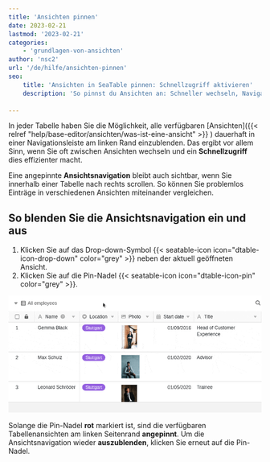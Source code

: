 ```yaml
---
title: 'Ansichten pinnen'
date: 2023-02-21
lastmod: '2023-02-21'
categories:
    - 'grundlagen-von-ansichten'
author: 'nsc2'
url: '/de/hilfe/ansichten-pinnen'
seo:
    title: 'Ansichten in SeaTable pinnen: Schnellzugriff aktivieren'
    description: 'So pinnst du Ansichten an: Schneller wechseln, Navigation dauerhaft einblenden, Vergleich und Effizienz in Deutsch, Englisch, Spanisch, Französisch, Portugiesisch, Russisch.'

---
```


In jeder Tabelle haben Sie die Möglichkeit, alle verfügbaren [Ansichten]({{< relref "help/base-editor/ansichten/was-ist-eine-ansicht" >}}
) dauerhaft in einer Navigationsleiste am linken Rand einzublenden. Das ergibt vor allem Sinn, wenn Sie oft zwischen Ansichten wechseln und ein **Schnellzugriff** dies effizienter macht.

Eine angepinnte **Ansichtsnavigation** bleibt auch sichtbar, wenn Sie innerhalb einer Tabelle nach rechts scrollen. So können Sie problemlos Einträge in verschiedenen Ansichten miteinander vergleichen.

## So blenden Sie die Ansichtsnavigation ein und aus

1. Klicken Sie auf das Drop-down-Symbol {{< seatable-icon icon="dtable-icon-drop-down" color="grey" >}} neben der aktuell geöffneten Ansicht.
2. Klicken Sie auf die Pin-Nadel {{< seatable-icon icon="dtable-icon-pin" color="grey" >}}.

![Anpinnen der verschiedenen Ansichten einer Tabelle](images/pin-views-of-a-table.gif)

Solange die Pin-Nadel **rot** markiert ist, sind die verfügbaren Tabellenansichten am linken Seitenrand **angepinnt**. Um die Ansichtsnavigation wieder **auszublenden**, klicken Sie erneut auf die Pin-Nadel.

